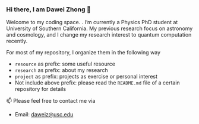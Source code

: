 ### Hi there, I am Dawei Zhong 👋

Welcome to my coding space. <!---I hope you could find something useful here and I am looking forward to collaborate on anything we are both interested. --->. I’m currently a Physics PhD student at University of Southern California. My previous research focus on astronomy and cosmology, and I change my research interest to quantum computation recently. 

For most of my repository, I organize them in the following way

* `resource` as prefix: some useful resource 
* `research` as prefix: about my research 
* `project` as prefix: projects as exercise or personal interest
* Not include above prefix: please read the `README.md` file of a certain repository for details

📫 Please feel free to contact me via

* Email: [daweiz@usc.edu](mailto:daweiz@usc.edu)



<!--**dawei-zh/dawei-zh** is a ✨ _special_ ✨ repository because its `README.md` (this file) appears on your GitHub profile.

Here are some ideas to get you started:

- 🔭 I’m currently working on ...
- 🌱 I’m currently learning ...
- 👯 I’m looking to collaborate on ...
- 🤔 I’m looking for help with ...
- 💬 Ask me about ...
- 📫 How to reach me: ...
- 😄 Pronouns: ...
- ⚡ Fun fact: ...--->

